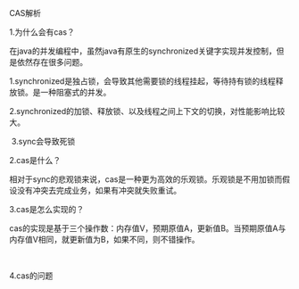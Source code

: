 CAS解析

1.为什么会有cas？

​	在java的并发编程中，虽然java有原生的synchronized关键字实现并发控制，但是依然存在很多问题。

​	1.synchronized是独占锁，会导致其他需要锁的线程挂起，等待持有锁的线程释放锁。是一种阻塞式的并发。

​	2.synchronized的加锁、释放锁、以及线程之间上下文的切换，对性能影响比较大。

​	3.sync会导致死锁

2.cas是什么？

​	相对于sync的悲观锁来说，cas是一种更为高效的乐观锁。乐观锁是不用加锁而假设没有冲突去完成业务，如果有冲突就失败重试。

3.cas是怎么实现的？

​	cas的实现是基于三个操作数：内存值V，预期原值A，更新值B。当预期原值A与内存值V相同，就更新值为B，如果不同，则不错操作。

​	

4.cas的问题